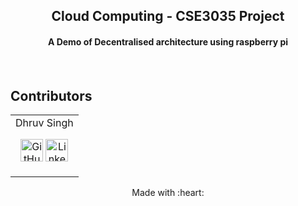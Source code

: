 <p align="center">
	<h2 align="center"> Cloud Computing - CSE3035 Project </h2>
	<h4 align="center"> A Demo of Decentralised architecture using raspberry pi <h4>
</p>
 
<br>

## Contributors
<div align = "center">
<table>
<tr align="center">

<td>
Dhruv Singh
<p align="center">
<a href = "https://github.com/Dhruv0607"><img src = "http://www.iconninja.com/files/241/825/211/round-collaboration-social-github-code-circle-network-icon.svg" width="36" height = "36" alt="GitHub"/></a>
<a href = "https://www.linkedin.com/in/dhruv-singh-657755205/">
<img src = "http://www.iconninja.com/files/863/607/751/network-linkedin-social-connection-circular-circle-media-icon.svg" width="36" height="36" alt="LinkedIn"/>
</a>
</p>
</td>

</tr>
  </table>
<div>

<p align="center">
	Made with :heart:
</p>

